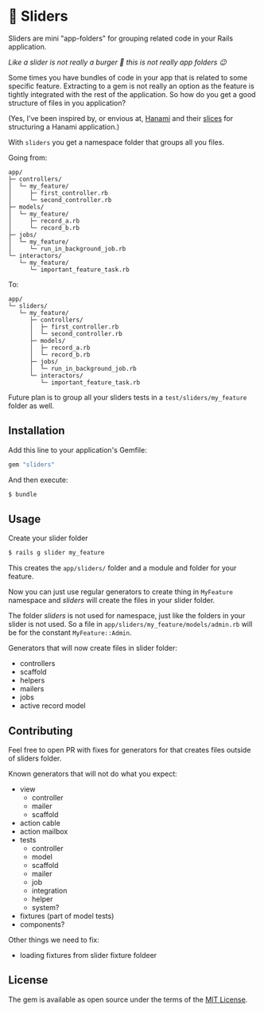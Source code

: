 # 🍔 Sliders
Sliders are mini "app-folders" for grouping related code in your Rails application.

*Like a slider is not really a burger 🍔 this is not really app folders 😉*

Some times you have bundles of code in your app that is related to some specific feature.
Extracting to a gem is not really an option as the feature is tightly integrated with the rest of the application. So how do you get a good structure of files in you application?

(Yes, I've been inspired by, or envious at,  [Hanami](https://github.com/hanami/hanami) and their [slices](https://guides.hanamirb.org/v2.1/app/slices/) for structuring a Hanami application.)

With `sliders` you get a namespace folder that groups all you files.

Going from:
```plain
app/
├─ controllers/
│  └─ my_feature/
│     ├─ first_controller.rb
│     └─ second_controller.rb
├─ models/
│  └─ my_feature/
│     ├─ record_a.rb
│     └─ record_b.rb
├─ jobs/
│  └─ my_feature/
│     └─ run_in_background_job.rb
└─ interactors/
   └─ my_feature/
      └─ important_feature_task.rb
```

To:
```plain
app/
└─ sliders/
   └─ my_feature/
      ├─ controllers/
      │  ├─ first_controller.rb
      │  └─ second_controller.rb
      ├─ models/
      │  ├─ record_a.rb
      │  └─ record_b.rb
      ├─ jobs/
      │  └─ run_in_background_job.rb
      └─ interactors/
         └─ important_feature_task.rb
```

Future plan is to group all your sliders tests in a `test/sliders/my_feature` folder as well.

## Installation
Add this line to your application's Gemfile:

```ruby
gem "sliders"
```

And then execute:
```bash
$ bundle
```

## Usage
Create your slider folder
```bash
$ rails g slider my_feature
```

This creates the `app/sliders/` folder and a module and folder for your feature.

Now you can just use regular generators to create thing in `MyFeature` namespace and *sliders* will create the files in your slider folder.

The folder *sliders* is not used for namespace, just like the folders in your slider is not used. So a file in `app/sliders/my_feature/models/admin.rb` will be for the constant `MyFeature::Admin`.

Generators that will now create files in slider folder:
- controllers
- scaffold
- helpers
- mailers
- jobs
- active record model

## Contributing
Feel free to open PR with fixes for generators for that creates files outside of sliders folder.

Known generators that will not do what you expect:
- view
  - controller
  - mailer
  - scaffold
- action cable
- action mailbox
- tests
  - controller
  - model
  - scaffold
  - mailer
  - job
  - integration
  - helper
  - system?
- fixtures (part of model tests)
- components?

Other things we need to fix:
- loading fixtures from slider fixture foldeer

## License
The gem is available as open source under the terms of the [MIT License](https://opensource.org/licenses/MIT).
